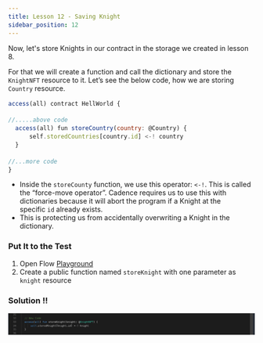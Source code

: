 ```yaml
---
title: Lesson 12 - Saving Knight
sidebar_position: 12
---
```


Now, let's store Knights in our contract in the storage we created in lesson 8.

For that we will create a function and call the dictionary and store the `KnightNFT` resource to it. Let’s see the below code, how we are storing `Country` resource.

```jsx
access(all) contract HellWorld {

//.....above code
  access(all) fun storeCountry(country: @Country) {
      self.storedCountries[country.id] <-! country
  }

//...more code
}
```

- Inside the `storeCounty` function, we use this operator: `<-!`. This is called the “force-move operator”. Cadence requires us to use this with dictionaries because it will abort the program if a Knight at the specific `id` already exists.
- This is protecting us from accidentally overwriting a Knight in the dictionary.

### Put It to the Test

1. Open Flow [Playground](https://play.flow.com/)
2. Create a public function named `storeKnight` with one parameter as `knight` resource

### Solution !!

![Alt text](image-8.png)
